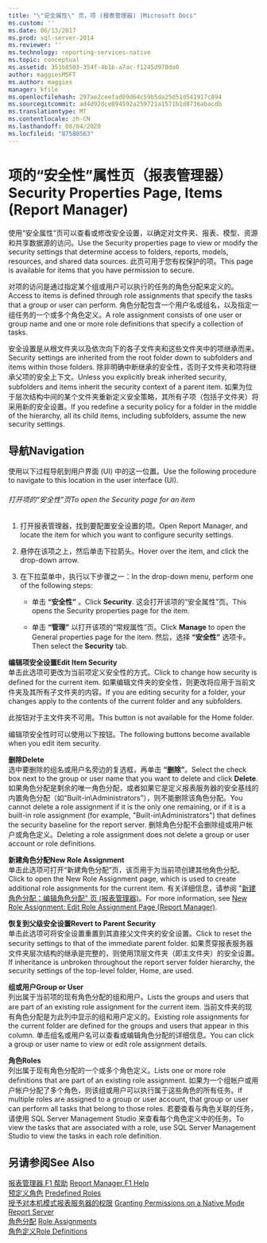 ```yaml
---
title: "\"安全属性\" 页，项 (报表管理器) |Microsoft Docs"
ms.custom: ''
ms.date: 06/13/2017
ms.prod: sql-server-2014
ms.reviewer: ''
ms.technology: reporting-services-native
ms.topic: conceptual
ms.assetid: 351b8503-354f-4b1b-a7ac-f1245d978da0
author: maggiesMSFT
ms.author: maggies
manager: kfile
ms.openlocfilehash: 297ae2ceefad89d64c59b5da25d51d541917c894
ms.sourcegitcommit: ad4d92dce894592a259721a1571b1d8736abacdb
ms.translationtype: MT
ms.contentlocale: zh-CN
ms.lasthandoff: 08/04/2020
ms.locfileid: "87580563"
---
```

# <a name="security-properties-page-items-report-manager"></a><span data-ttu-id="62f40-102">项的“安全性”属性页（报表管理器）</span><span class="sxs-lookup"><span data-stu-id="62f40-102">Security Properties Page, Items (Report Manager)</span></span>
  <span data-ttu-id="62f40-103">使用“安全属性”页可以查看或修改安全设置，以确定对文件夹、报表、模型、资源和共享数据源的访问。</span><span class="sxs-lookup"><span data-stu-id="62f40-103">Use the Security properties page to view or modify the security settings that determine access to folders, reports, models, resources, and shared data sources.</span></span> <span data-ttu-id="62f40-104">此页可用于您有权保护的项。</span><span class="sxs-lookup"><span data-stu-id="62f40-104">This page is available for items that you have permission to secure.</span></span>  
  
 <span data-ttu-id="62f40-105">对项的访问是通过指定某个组或用户可以执行的任务的角色分配来定义的。</span><span class="sxs-lookup"><span data-stu-id="62f40-105">Access to items is defined through role assignments that specify the tasks that a group or user can perform.</span></span> <span data-ttu-id="62f40-106">角色分配包含一个用户名或组名，以及指定一组任务的一个或多个角色定义。</span><span class="sxs-lookup"><span data-stu-id="62f40-106">A role assignment consists of one user or group name and one or more role definitions that specify a collection of tasks.</span></span>  
  
 <span data-ttu-id="62f40-107">安全设置是从根文件夹以及依次向下的各子文件夹和这些文件夹中的项继承而来。</span><span class="sxs-lookup"><span data-stu-id="62f40-107">Security settings are inherited from the root folder down to subfolders and items within those folders.</span></span> <span data-ttu-id="62f40-108">除非明确中断继承的安全性，否则子文件夹和项将继承父项的安全上下文。</span><span class="sxs-lookup"><span data-stu-id="62f40-108">Unless you explicitly break inherited security, subfolders and items inherit the security context of a parent item.</span></span> <span data-ttu-id="62f40-109">如果为位于层次结构中间的某个文件夹重新定义安全策略，其所有子项（包括子文件夹）将采用新的安全设置。</span><span class="sxs-lookup"><span data-stu-id="62f40-109">If you redefine a security policy for a folder in the middle of the hierarchy, all its child items, including subfolders, assume the new security settings.</span></span>  
  
## <a name="navigation"></a><span data-ttu-id="62f40-110">导航</span><span class="sxs-lookup"><span data-stu-id="62f40-110">Navigation</span></span>  
 <span data-ttu-id="62f40-111">使用以下过程导航到用户界面 (UI) 中的这一位置。</span><span class="sxs-lookup"><span data-stu-id="62f40-111">Use the following procedure to navigate to this location in the user interface (UI).</span></span>  
  
###### <a name="to-open-the-security-page-for-an-item"></a><span data-ttu-id="62f40-112">打开项的“安全性”页</span><span class="sxs-lookup"><span data-stu-id="62f40-112">To open the Security page for an item</span></span>  
  
1.  <span data-ttu-id="62f40-113">打开报表管理器，找到要配置安全设置的项。</span><span class="sxs-lookup"><span data-stu-id="62f40-113">Open Report Manager, and locate the item for which you want to configure security settings.</span></span>  
  
2.  <span data-ttu-id="62f40-114">悬停在该项之上，然后单击下拉箭头。</span><span class="sxs-lookup"><span data-stu-id="62f40-114">Hover over the item, and click the drop-down arrow.</span></span>  
  
3.  <span data-ttu-id="62f40-115">在下拉菜单中，执行以下步骤之一：</span><span class="sxs-lookup"><span data-stu-id="62f40-115">In the drop-down menu, perform one of the following steps:</span></span>  
  
    -   <span data-ttu-id="62f40-116">单击 **“安全性”** 。</span><span class="sxs-lookup"><span data-stu-id="62f40-116">Click **Security**.</span></span> <span data-ttu-id="62f40-117">这会打开该项的“安全属性”页。</span><span class="sxs-lookup"><span data-stu-id="62f40-117">This opens the Security properties page for the item.</span></span>  
  
    -   <span data-ttu-id="62f40-118">单击 **“管理”** 以打开该项的“常规属性”页。</span><span class="sxs-lookup"><span data-stu-id="62f40-118">Click **Manage** to open the General properties page for the item.</span></span> <span data-ttu-id="62f40-119">然后，选择 **“安全性”** 选项卡。</span><span class="sxs-lookup"><span data-stu-id="62f40-119">Then select the **Security** tab.</span></span>  
  
 <span data-ttu-id="62f40-120">**编辑项安全设置**</span><span class="sxs-lookup"><span data-stu-id="62f40-120">**Edit Item Security**</span></span>  
 <span data-ttu-id="62f40-121">单击此选项可更改为当前项定义安全性的方式。</span><span class="sxs-lookup"><span data-stu-id="62f40-121">Click to change how security is defined for the current item.</span></span> <span data-ttu-id="62f40-122">如果编辑文件夹的安全性，则更改将应用于当前文件夹及其所有子文件夹的内容。</span><span class="sxs-lookup"><span data-stu-id="62f40-122">If you are editing security for a folder, your changes apply to the contents of the current folder and any subfolders.</span></span>  
  
 <span data-ttu-id="62f40-123">此按钮对于主文件夹不可用。</span><span class="sxs-lookup"><span data-stu-id="62f40-123">This button is not available for the Home folder.</span></span>  
  
 <span data-ttu-id="62f40-124">编辑项安全性时可以使用以下按钮。</span><span class="sxs-lookup"><span data-stu-id="62f40-124">The following buttons become available when you edit item security.</span></span>  
  
 <span data-ttu-id="62f40-125">**删除**</span><span class="sxs-lookup"><span data-stu-id="62f40-125">**Delete**</span></span>  
 <span data-ttu-id="62f40-126">选中要删除的组名或用户名旁边的复选框，再单击 **“删除”**。</span><span class="sxs-lookup"><span data-stu-id="62f40-126">Select the check box next to the group or user name that you want to delete and click **Delete**.</span></span> <span data-ttu-id="62f40-127">如果角色分配是剩余的唯一角色分配，或者如果它是定义报表服务器的安全基线的内置角色分配（如“Built-in\Administrators”），则不能删除该角色分配。</span><span class="sxs-lookup"><span data-stu-id="62f40-127">You cannot delete a role assignment if it is the only one remaining, or if it is a built-in role assignment (for example, "Built-in\Administrators") that defines the security baseline for the report server.</span></span> <span data-ttu-id="62f40-128">删除角色分配不会删除组或用户帐户或角色定义。</span><span class="sxs-lookup"><span data-stu-id="62f40-128">Deleting a role assignment does not delete a group or user account or role definitions.</span></span>  
  
 <span data-ttu-id="62f40-129">**新建角色分配**</span><span class="sxs-lookup"><span data-stu-id="62f40-129">**New Role Assignment**</span></span>  
 <span data-ttu-id="62f40-130">单击此选项可打开“新建角色分配”页，该页用于为当前项创建其他角色分配。</span><span class="sxs-lookup"><span data-stu-id="62f40-130">Click to open the New Role Assignment page, which is used to create additional role assignments for the current item.</span></span> <span data-ttu-id="62f40-131">有关详细信息，请参阅 "[新建角色分配：编辑角色分配" 页 &#40;报表管理器&#41;](../../2014/reporting-services/new-role-assignment-edit-role-assignment-page-report-manager.md)。</span><span class="sxs-lookup"><span data-stu-id="62f40-131">For more information, see [New Role Assignment: Edit Role Assignment Page &#40;Report Manager&#41;](../../2014/reporting-services/new-role-assignment-edit-role-assignment-page-report-manager.md).</span></span>  
  
 <span data-ttu-id="62f40-132">**恢复到父级安全设置**</span><span class="sxs-lookup"><span data-stu-id="62f40-132">**Revert to Parent Security**</span></span>  
 <span data-ttu-id="62f40-133">单击此选项可将安全设置重置到其直接父文件夹的安全设置。</span><span class="sxs-lookup"><span data-stu-id="62f40-133">Click to reset the security settings to that of the immediate parent folder.</span></span> <span data-ttu-id="62f40-134">如果贯穿报表服务器文件夹层次结构的继承是完整的，则使用顶层文件夹（即主文件夹）的安全设置。</span><span class="sxs-lookup"><span data-stu-id="62f40-134">If inheritance is unbroken throughout the report server folder hierarchy, the security settings of the top-level folder, Home, are used.</span></span>  
  
 <span data-ttu-id="62f40-135">**组或用户**</span><span class="sxs-lookup"><span data-stu-id="62f40-135">**Group or User**</span></span>  
 <span data-ttu-id="62f40-136">列出属于当前项的现有角色分配的组和用户。</span><span class="sxs-lookup"><span data-stu-id="62f40-136">Lists the groups and users that are part of an existing role assignment for the current item.</span></span> <span data-ttu-id="62f40-137">当前文件夹的现有角色分配是为此列中显示的组和用户定义的。</span><span class="sxs-lookup"><span data-stu-id="62f40-137">Existing role assignments for the current folder are defined for the groups and users that appear in this column.</span></span> <span data-ttu-id="62f40-138">单击组名或用户名可以查看或编辑角色分配的详细信息。</span><span class="sxs-lookup"><span data-stu-id="62f40-138">You can click a group or user name to view or edit role assignment details.</span></span>  
  
 <span data-ttu-id="62f40-139">**角色**</span><span class="sxs-lookup"><span data-stu-id="62f40-139">**Roles**</span></span>  
 <span data-ttu-id="62f40-140">列出属于现有角色分配的一个或多个角色定义。</span><span class="sxs-lookup"><span data-stu-id="62f40-140">Lists one or more role definitions that are part of an existing role assignment.</span></span> <span data-ttu-id="62f40-141">如果为一个组帐户或用户帐户分配了多个角色，则该组或用户可以执行属于这些角色的所有任务。</span><span class="sxs-lookup"><span data-stu-id="62f40-141">If multiple roles are assigned to a group or user account, that group or user can perform all tasks that belong to those roles.</span></span> <span data-ttu-id="62f40-142">若要查看与角色关联的任务，请使用 SQL Server Management Studio 来查看每个角色定义中的任务。</span><span class="sxs-lookup"><span data-stu-id="62f40-142">To view the tasks that are associated with a role, use SQL Server Management Studio to view the tasks in each role definition.</span></span>  
  
## <a name="see-also"></a><span data-ttu-id="62f40-143">另请参阅</span><span class="sxs-lookup"><span data-stu-id="62f40-143">See Also</span></span>  
 <span data-ttu-id="62f40-144">[报表管理器 F1 帮助](../../2014/reporting-services/report-manager-f1-help.md) </span><span class="sxs-lookup"><span data-stu-id="62f40-144">[Report Manager F1 Help](../../2014/reporting-services/report-manager-f1-help.md) </span></span>  
 <span data-ttu-id="62f40-145">[预定义角色](security/role-definitions-predefined-roles.md) </span><span class="sxs-lookup"><span data-stu-id="62f40-145">[Predefined Roles](security/role-definitions-predefined-roles.md) </span></span>  
 <span data-ttu-id="62f40-146">[授予对本机模式报表服务器的权限](security/granting-permissions-on-a-native-mode-report-server.md) </span><span class="sxs-lookup"><span data-stu-id="62f40-146">[Granting Permissions on a Native Mode Report Server](security/granting-permissions-on-a-native-mode-report-server.md) </span></span>  
 <span data-ttu-id="62f40-147">[角色分配](security/role-assignments.md) </span><span class="sxs-lookup"><span data-stu-id="62f40-147">[Role Assignments](security/role-assignments.md) </span></span>  
 [<span data-ttu-id="62f40-148">角色定义</span><span class="sxs-lookup"><span data-stu-id="62f40-148">Role Definitions</span></span>](security/role-definitions.md)  
  
  
